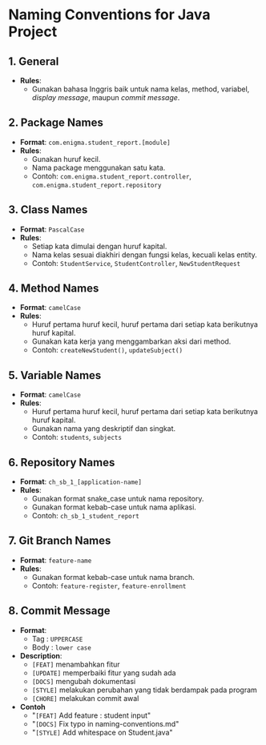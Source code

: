 # Naming Conventions for Java Project

## 1. General
- **Rules**:
    - Gunakan bahasa Inggris baik untuk nama kelas, method, variabel, _display message_, maupun _commit message_.

## 2. Package Names

- **Format**: `com.enigma.student_report.[module]`
- **Rules**:
    - Gunakan huruf kecil.
    - Nama package menggunakan satu kata.
    - Contoh: `com.enigma.student_report.controller`, `com.enigma.student_report.repository`

## 3. Class Names

- **Format**: `PascalCase`
- **Rules**:
    - Setiap kata dimulai dengan huruf kapital.
    - Nama kelas sesuai diakhiri dengan fungsi kelas, kecuali kelas entity.
    - Contoh: `StudentService`, `StudentController`, `NewStudentRequest`

## 4. Method Names

- **Format**: `camelCase`
- **Rules**:
    - Huruf pertama huruf kecil, huruf pertama dari setiap kata berikutnya huruf kapital.
    - Gunakan kata kerja yang menggambarkan aksi dari method.
    - Contoh: `createNewStudent()`, `updateSubject()`

## 5. Variable Names

- **Format**: `camelCase`
- **Rules**:
    - Huruf pertama huruf kecil, huruf pertama dari setiap kata berikutnya huruf kapital.
    - Gunakan nama yang deskriptif dan singkat.
    - Contoh: `students`, `subjects`

## 6. Repository Names

- **Format**: `ch_sb_1_[application-name]`
- **Rules**:
    - Gunakan format snake_case untuk nama repository.
    - Gunakan format kebab-case untuk nama aplikasi.
    - Contoh: `ch_sb_1_student_report`

## 7. Git Branch Names

- **Format**: `feature-name`
- **Rules**:
    - Gunakan format kebab-case untuk nama branch.
    - Contoh: `feature-register`, `feature-enrollment`

## 8. Commit Message

- **Format**:
    - Tag : `UPPERCASE`
    - Body : `lower case`
- **Description**:
    - `[FEAT]` menambahkan fitur
    - `[UPDATE]` memperbaiki fitur yang sudah ada
    - `[DOCS]` mengubah dokumentasi
    - `[STYLE]` melakukan perubahan yang tidak berdampak pada program
    - `[CHORE]` melakukan commit awal
- **Contoh**
    - "`[FEAT]` Add feature : student input"
    - "`[DOCS]` Fix typo in naming-conventions.md"
    - "`[STYLE]` Add whitespace on Student.java"